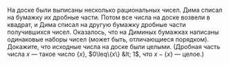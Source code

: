 На доске были выписаны несколько рациональных чисел. Дима списал на 
бумажку их дробные части. Потом все числа на доске возвели в квадрат, 
и Дима списал на другую бумажку дробные части получившихся чисел. 
Оказалось, что на Диминых бумажках написаны одинаковые наборы чисел 
(может быть, отличающиеся порядком). Докажите, что исходные числа 
на доске были целыми. 
(Дробная часть числа $x$ — такое число $\{x\}$, $0\leq\{x\} &lt; 1$, что 
$x-\{x\}$ — целое.)
